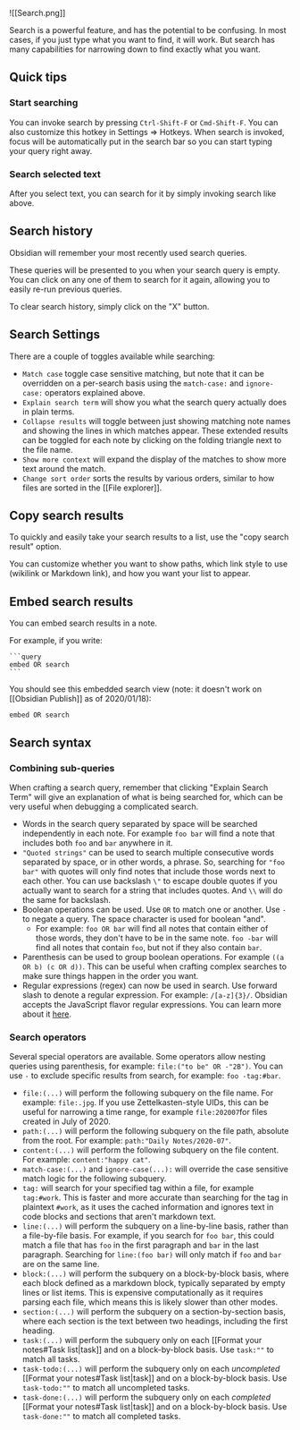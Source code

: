 ![[Search.png]]

Search is a powerful feature, and has the potential to be confusing. In most cases, if you just type what you want to find, it will work. But search has many capabilities for narrowing down to find exactly what you want.

## Quick tips

### Start searching

You can invoke search by pressing `Ctrl-Shift-F` or `Cmd-Shift-F`. You can also customize this hotkey in Settings => Hotkeys. When search is invoked, focus will be automatically put in the search bar so you can start typing your query right away.

### Search selected text

After you select text, you can search for it by simply invoking search like above.

## Search history

Obsidian will remember your most recently used search queries.

These queries will be presented to you when your search query is empty. You can click on any one of them to search for it again, allowing you to easily re-run previous queries.

To clear search history, simply click on the "X" button.

## Search Settings

There are a couple of toggles available while searching:

- `Match case` toggle case sensitive matching, but note that it can be overridden on a per-search basis using the `match-case:` and `ignore-case:` operators explained above.
- `Explain search term` will show you what the search query actually does in plain terms.
- `Collapse results` will toggle between just showing matching note names and showing the lines in which matches appear. These extended results can be toggled for each note by clicking on the folding triangle next to the file name.
- `Show more context` will expand the display of the matches to show more text around the match.
- `Change sort order` sorts the results by various orders, similar to how files are sorted in the [[File explorer]].

## Copy search results

To quickly and easily take your search results to a list, use the "copy search result" option.

You can customize whether you want to show paths, which link style to use (wikilink or Markdown link), and how you want your list to appear.

## Embed search results

You can embed search results in a note.

For example, if you write:

<pre><code>```query
embed OR search
```</code></pre>

You should see this embedded search view (note: it doesn't work on [[Obsidian Publish]] as of 2020/01/18):

```query
embed OR search
```

## Search syntax

### Combining sub-queries

When crafting a search query, remember that clicking "Explain Search Term" will give an explanation of what is being searched for, which can be very useful when debugging a complicated search.

- Words in the search query separated by space will be searched independently in each note. For example `foo bar` will find a note that includes both `foo` and `bar` anywhere in it.
- `"Quoted strings"` can be used to search multiple consecutive words separated by space, or in other words, a phrase. So, searching for `"foo bar"` with quotes will only find notes that include those words next to each other. You can use backslash `\"` to escape double quotes if you actually want to search for a string that includes quotes. And `\\` will do the same for backslash.
- Boolean operations can be used. Use `OR` to match one or another. Use `-` to negate a query. The space character is used for boolean "and".
	- For example: `foo OR bar` will find all notes that contain either of those words, they don't have to be in the same note. `foo -bar` will find all notes that contain `foo`, but not if they also contain `bar`.
- Parenthesis can be used to group boolean operations. For example `((a OR b) (c OR d))`. This can be useful when crafting complex searches to make sure things happen in the order you want.
- Regular expressions (regex) can now be used in search. Use forward slash to denote a regular expression. For example: `/[a-z]{3}/`. Obsidian accepts the JavaScript flavor regular expressions. You can learn more about it [here](https://developer.mozilla.org/en-US/docs/Web/JavaScript/Guide/Regular_Expressions).

### Search operators

Several special operators are available. Some operators allow nesting queries using parenthesis, for example: `file:("to be" OR -"2B")`. You can use `-` to exclude specific results from search, for example: `foo -tag:#bar`.

- `file:(...)` will perform the following subquery on the file name. For example: `file:.jpg`. If you use Zettelkasten-style UIDs, this can be useful for narrowing a time range, for example `file:202007`for files created in July of 2020.
- `path:(...)` will perform the following subquery on the file path, absolute from the root. For example: `path:"Daily Notes/2020-07"`.
- `content:(...)` will perform the following subquery on the file content. For example: `content:"happy cat"`.
- `match-case:(...)` and `ignore-case(...):` will override the case sensitive match logic for the following subquery.
- `tag:` will search for your specified tag within a file, for example `tag:#work`. This is faster and more accurate than searching for the tag in plaintext `#work`, as it uses the cached information and ignores text in code blocks and sections that aren't markdown text.
- `line:(...)` will perform the subquery on a line-by-line basis, rather than a file-by-file basis. For example, if you search for `foo bar`, this could match a file that has `foo` in the first paragraph and `bar` in the last paragraph. Searching for `line:(foo bar)` will only match if `foo` and `bar` are on the same line.
- `block:(...)` will perform the subquery on a block-by-block basis, where each block defined as a markdown block, typically separated by empty lines or list items. This is expensive computationally as it requires parsing each file, which means this is likely slower than other modes.
- `section:(...)` will perform the subquery on a section-by-section basis, where each section is the text between two headings, including the first heading.
- `task:(...)` will perform the subquery only on each [[Format your notes#Task list|task]] and on a block-by-block basis. Use `task:""` to match all tasks.
- `task-todo:(...)` will perform the subquery only on each *uncompleted* [[Format your notes#Task list|task]] and on a block-by-block basis. Use `task-todo:""` to match all uncompleted tasks.
- `task-done:(...)` will perform the subquery only on each *completed* [[Format your notes#Task list|task]] and on a block-by-block basis. Use `task-done:""` to match all completed tasks.
